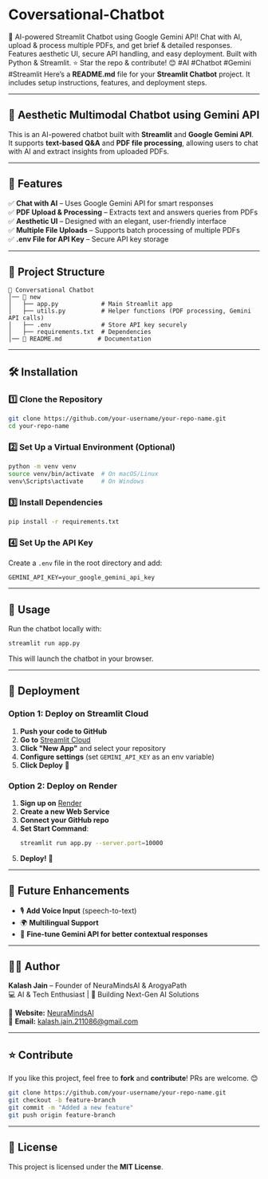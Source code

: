# Coversational-Chatbot
🚀 AI-powered Streamlit Chatbot using Google Gemini API! Chat with AI, upload &amp; process multiple PDFs, and get brief &amp; detailed responses. Features aesthetic UI, secure API handling, and easy deployment. Built with Python &amp; Streamlit. ⭐ Star the repo &amp; contribute! 😊 #AI #Chatbot #Gemini #Streamlit
Here’s a **README.md** file for your **Streamlit Chatbot** project. It includes setup instructions, features, and deployment steps.  

---

## **📌 Aesthetic Multimodal Chatbot using Gemini API**
This is an AI-powered chatbot built with **Streamlit** and **Google Gemini API**. It supports **text-based Q&A** and **PDF file processing**, allowing users to chat with AI and extract insights from uploaded PDFs.

---

## **🚀 Features**
✅ **Chat with AI** – Uses Google Gemini API for smart responses  
✅ **PDF Upload & Processing** – Extracts text and answers queries from PDFs  
✅ **Aesthetic UI** – Designed with an elegant, user-friendly interface  
✅ **Multiple File Uploads** – Supports batch processing of multiple PDFs  
✅ **.env File for API Key** – Secure API key storage  

---

## **📂 Project Structure**
```
📁 Conversational Chatbot
│── 📂 new
│   ├── app.py            # Main Streamlit app
│   ├── utils.py          # Helper functions (PDF processing, Gemini API calls)
│   ├── .env              # Store API key securely
│   ├── requirements.txt  # Dependencies
│── 📄 README.md          # Documentation
```

---

## **🛠️ Installation**
### **1️⃣ Clone the Repository**
```sh
git clone https://github.com/your-username/your-repo-name.git
cd your-repo-name
```

### **2️⃣ Set Up a Virtual Environment (Optional)**
```sh
python -m venv venv
source venv/bin/activate  # On macOS/Linux
venv\Scripts\activate     # On Windows
```

### **3️⃣ Install Dependencies**
```sh
pip install -r requirements.txt
```

### **4️⃣ Set Up the API Key**
Create a `.env` file in the root directory and add:
```
GEMINI_API_KEY=your_google_gemini_api_key
```

---

## **🎯 Usage**
Run the chatbot locally with:
```sh
streamlit run app.py
```
This will launch the chatbot in your browser.

---

## **🚀 Deployment**
### **Option 1: Deploy on Streamlit Cloud**
1. **Push your code to GitHub**
2. **Go to** [Streamlit Cloud](https://share.streamlit.io/)
3. **Click "New App"** and select your repository
4. **Configure settings** (set `GEMINI_API_KEY` as an env variable)
5. **Click Deploy** 🚀

### **Option 2: Deploy on Render**
1. **Sign up on** [Render](https://render.com/)
2. **Create a new Web Service**
3. **Connect your GitHub repo**
4. **Set Start Command**:
   ```sh
   streamlit run app.py --server.port=10000
   ```
5. **Deploy!** 🚀

---

## **📝 Future Enhancements**
- 🎙️ **Add Voice Input** (speech-to-text)
- 🌍 **Multilingual Support**
- 🤖 **Fine-tune Gemini API for better contextual responses**

---

## **👨‍💻 Author**
**Kalash Jain** – Founder of NeuraMindsAI & ArogyaPath  
💻 AI & Tech Enthusiast | 🚀 Building Next-Gen AI Solutions  

🔗 **Website:** [NeuraMindsAI](https://neuramindsai.netlify.app)  
📧 **Email:** kalash.jain.211086@gmail.com 

---

## **⭐ Contribute**
If you like this project, feel free to **fork** and **contribute**! PRs are welcome. 😊

```sh
git clone https://github.com/your-username/your-repo-name.git
git checkout -b feature-branch
git commit -m "Added a new feature"
git push origin feature-branch
```

---

## **📜 License**
This project is licensed under the **MIT License**.  

